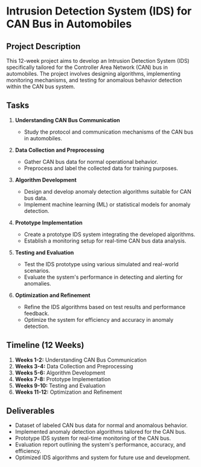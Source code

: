 # Intrusion Detection System (IDS) for CAN Bus in Automobiles

## Project Description
This 12-week project aims to develop an Intrusion Detection System (IDS) specifically tailored for the Controller Area Network (CAN) bus in automobiles. The project involves designing algorithms, implementing monitoring mechanisms, and testing for anomalous behavior detection within the CAN bus system.

## Tasks
1. **Understanding CAN Bus Communication**
   - Study the protocol and communication mechanisms of the CAN bus in automobiles.
   
2. **Data Collection and Preprocessing**
   - Gather CAN bus data for normal operational behavior.
   - Preprocess and label the collected data for training purposes.

3. **Algorithm Development**
   - Design and develop anomaly detection algorithms suitable for CAN bus data.
   - Implement machine learning (ML) or statistical models for anomaly detection.

4. **Prototype Implementation**
   - Create a prototype IDS system integrating the developed algorithms.
   - Establish a monitoring setup for real-time CAN bus data analysis.

5. **Testing and Evaluation**
   - Test the IDS prototype using various simulated and real-world scenarios.
   - Evaluate the system's performance in detecting and alerting for anomalies.

6. **Optimization and Refinement**
   - Refine the IDS algorithms based on test results and performance feedback.
   - Optimize the system for efficiency and accuracy in anomaly detection.

## Timeline (12 Weeks)
1. **Weeks 1-2:** Understanding CAN Bus Communication
2. **Weeks 3-4:** Data Collection and Preprocessing
3. **Weeks 5-6:** Algorithm Development
4. **Weeks 7-8:** Prototype Implementation
5. **Weeks 9-10:** Testing and Evaluation
6. **Weeks 11-12:** Optimization and Refinement

## Deliverables
- Dataset of labeled CAN bus data for normal and anomalous behavior.
- Implemented anomaly detection algorithms tailored for the CAN bus.
- Prototype IDS system for real-time monitoring of the CAN bus.
- Evaluation report outlining the system's performance, accuracy, and efficiency.
- Optimized IDS algorithms and system for future use and development.
